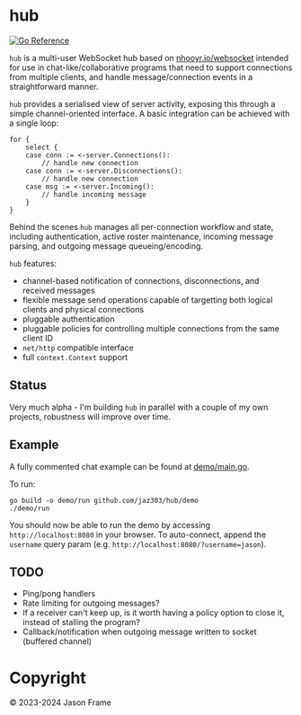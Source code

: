 # hub

[![Go Reference](https://pkg.go.dev/badge/github.com/jaz303/hub.svg)](https://pkg.go.dev/github.com/jaz303/hub)

`hub` is a multi-user WebSocket hub based on [nhooyr.io/websocket](https://github.com/nhooyr/websocket) intended for use in chat-like/collaborative programs that need to support connections from multiple clients, and handle message/connection events in a straightforward manner.

`hub` provides a serialised view of server activity, exposing this through a simple channel-oriented interface. A basic integration can be achieved with a single loop:

```golang
for {
    select {
    case conn := <-server.Connections():
        // handle new connection
    case conn := <-server.Disconnections():
        // handle new connection
    case msg := <-server.Incoming():
        // handle incoming message
    }
}
```

Behind the scenes `hub` manages all per-connection workflow and state, including authentication, active roster maintenance, incoming message parsing, and outgoing message queueing/encoding.

`hub` features:

  - channel-based notification of connections, disconnections, and received messages
  - flexible message send operations capable of targetting both logical clients and physical connections
  - pluggable authentication
  - pluggable policies for controlling multiple connections from the same client ID
  - `net/http` compatible interface
  - full `context.Context` support

## Status

Very much alpha - I'm building `hub` in parallel with a couple of my own projects, robustness will improve
over time.

## Example

A fully commented chat example can be found at [demo/main.go](demo/main.go).

To run:

```shell
go build -o demo/run github.com/jaz303/hub/demo
./demo/run
```

You should now be able to run the demo by accessing `http://localhost:8080` in your browser. To auto-connect, append the `username` query param (e.g. `http://localhost:8080/?username=jason`).

## TODO

  - Ping/pong handlers
  - Rate limiting for outgoing messages?
  - If a receiver can't keep up, is it worth having a policy option to close it, instead of stalling the program?
  - Callback/notification when outgoing message written to socket (buffered channel)

# Copyright

&copy; 2023-2024 Jason Frame
